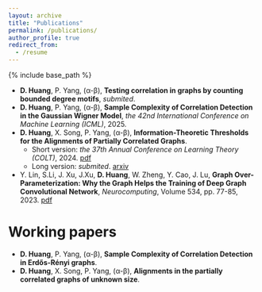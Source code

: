 ```yaml
---
layout: archive
title: "Publications"
permalink: /publications/
author_profile: true
redirect_from:
  - /resume
---
```


{% include base_path %}

* **D. Huang**, P. Yang, (α-β), **Testing correlation in graphs by counting bounded degree motifs**, *submited*.
* **D. Huang**, P. Yang, (α-β), **Sample Complexity of Correlation Detection in the Gaussian Wigner Model**, *the 42nd International Conference on Machine Learning (ICML)*, 2025.
* **D. Huang**, X. Song, P. Yang, (α-β), **Information-Theoretic Thresholds for the Alignments of Partially Correlated Graphs**.
  * Short version: *the 37th Annual Conference on Learning Theory (COLT)*, 2024. [pdf](https://proceedings.mlr.press/v247/huang24b.html)
  * Long version: *submited*. [arxiv](https://arxiv.org/abs/2406.05428)
* Y. Lin, S.Li, J. Xu, J.Xu, **D. Huang**, W. Zheng, Y. Cao, J. Lu, **Graph Over-Parameterization: Why the Graph Helps the Training of Deep Graph Convolutional Network**, *Neurocomputing*, Volume 534, pp. 77-85, 2023. [pdf](https://www.sciencedirect.com/science/article/pii/S0925231223002047)

Working papers
======
* **D. Huang**, P. Yang, (α-β), **Sample Complexity of Correlation Detection in Erdős-Rényi graphs**.
* **D. Huang**, X. Song, P. Yang, (α-β), **Alignments in the partially correlated graphs of unknown size**.

